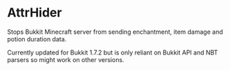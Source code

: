 AttrHider
=========

Stops Bukkit Minecraft server from sending enchantment, item damage and potion duration data.

Currently updated for Bukkit 1.7.2 but is only reliant on Bukkit API and NBT parsers so might work on other versions.
